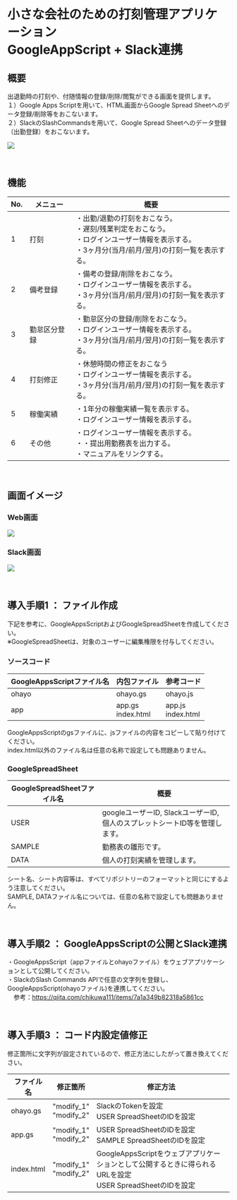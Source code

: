 # 小さな会社のための打刻管理アプリケーション<br>GoogleAppScript + Slack連携


## 概要
出退勤時の打刻や、付随情報の登録/削除/閲覧ができる画面を提供します。  
１）Google Apps Scriptを用いて、HTML画面からGoogle Spread Sheetへのデータ登録/削除等をおこないます。  
２）SlackのSlashCommandsを用いて、Google Spread Sheetへのデータ登録（出勤登録）をおこないます。  

![](https://user-images.githubusercontent.com/42574464/44407310-bbd96a00-a598-11e8-9fac-f1ba6631d7aa.png)

<br>

## 機能

|  No.  |  メニュー  | 概要 |
| ---- | ---- | ---- |
|  1  |  打刻  | ・出勤/退勤の打刻をおこなう。<br>・遅刻/残業判定をおこなう。<br>・ログインユーザー情報を表示する。<br>・3ヶ月分(当月/前月/翌月)の打刻一覧を表示する。<br> |
|  2  |  備考登録  | ・備考の登録/削除をおこなう。<br>・ログインユーザー情報を表示する。<br>・3ヶ月分(当月/前月/翌月)の打刻一覧を表示する。 |
|  3  |  勤怠区分登録  | ・勤怠区分の登録/削除をおこなう。<br>・ログインユーザー情報を表示する。<br>・3ヶ月分(当月/前月/翌月)の打刻一覧を表示する。 |
|  4  |  打刻修正  | ・休憩時間の修正をおこなう<br>・ログインユーザー情報を表示する。<br>・3ヶ月分(当月/前月/翌月)の打刻一覧を表示する。 |
|  5  |  稼働実績  | ・1年分の稼働実績一覧を表示する。<br>・ログインユーザー情報を表示する。 |
|  6  |  その他  | ・ログインユーザー情報を表示する。<br>・・提出用勤務表を出力する。<br>・マニュアルをリンクする。 |

<br>

## 画面イメージ
### Web画面
![](https://user-images.githubusercontent.com/42574464/44417434-79bc2280-a5b0-11e8-9766-4bc9984702db.png)

### Slack画面
![](https://user-images.githubusercontent.com/42574464/44418204-b0933800-a5b2-11e8-8953-3bc50de76b45.png)

<br>

## 導入手順1 ： ファイル作成

下記を参考に、GoogleAppsScriptおよびGoogleSpreadSheetを作成してください。  
※GoogleSpreadSheetは、対象のユーザーに編集権限を付与してください。

### ソースコード

|  GoogleAppsScriptファイル名  |  内包ファイル  | 参考コード |
| ---- | ---- | ---- |
|  ohayo  |  ohayo.gs  | ohayo.js |
|  app  |  app.gs<br>index.html  | app.js<br>index.html |

GoogleAppsScriptのgsファイルに、jsファイルの内容をコピーして貼り付けてください。  
index.html以外のファイル名は任意の名称で設定しても問題ありません。

### GoogleSpreadSheet

|  GoogleSpreadSheetファイル名  |  概要  |
| ------ | ---- |
|  USER  |  googleユーザーID, SlackユーザーID, 個人のスプレットシートID等を管理します。  |
|  SAMPLE  |  勤務表の雛形です。  |
|  DATA  |  個人の打刻実績を管理します。  |

シート名、シート内容等は、すべてリポジトリーのフォーマットと同じにするよう注意してください。  
SAMPLE, DATAファイル名については、任意の名称で設定しても問題ありません。

<br>

## 導入手順2 ： GoogleAppsScriptの公開とSlack連携

・GoogleAppsScript（appファイルとohayoファイル）をウェブアプリケーションとして公開してください。  
・SlackのSlash Commands APIで任意の文字列を登録し、GoogleAppsScript(ohayoファイル)を連携してください。  
　参考：https://qiita.com/chikuwa111/items/7a1a349b82318a5861cc

<br>

## 導入手順3 ： コード内設定値修正

修正箇所に文字列が設定されているので、修正方法にしたがって置き換えてください。

|  ファイル名  |  修正箇所  | 修正方法 |
| ---- | ---- | ---- |
|  ohayo.gs  |  "modify_1"<br>"modify_2" | SlackのTokenを設定<br>USER SpreadSheetのIDを設定 |
|  app.gs  |  "modify_1"<br>"modify_2"  | USER SpreadSheetのIDを設定<br>SAMPLE SpreadSheetのIDを設定 |
|  index.html  |  "modify_1"<br>"modify_2"  | GoogleAppsScriptをウェブアプリケーションとして公開するときに得られるURLを設定<br>USER SpreadSheetのIDを設定 |

